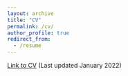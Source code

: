 ```yaml
---
layout: archive
title: "CV"
permalink: /cv/
author_profile: true
redirect_from:
  - /resume
---
```



[Link to CV](https://squareRoot3.github.io/files/CV.pdf) (Last updated January 2022)